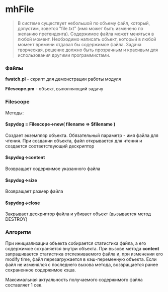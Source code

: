 # mhFile
>В системе существует небольшой по объему файл, который, допустим, зовется "file.txt" (имя может быть изменено по желанию претендента). Содержимое файла может меняться в любой момент. Необходимо написать объект, который в любой момент времени отдавал бы содержимое файла. Задача творческая, решение должно быть прозрачным и красивым для использования другими программистами.
### Файлы
**fwatch.pl** - скрипт для демонстрации работы модуля

**Filescope.pm** - объект, выполняющий задачу
### Filescope
Методы:
#### $spydog = Filescope->new( filename => $filename )
Создает экземпляр объекта. Обязательный параметр - имя файла для чтения. При создании объекта, файл открывается для чтения и создается соответствующий дескриптор
#### $spydog->content
Возвращает содержимое указанного файла
#### $spydog->size
Возвращает размер файла
#### $spydog->close
Закрывает дескриптор файла и убивает объект (вызывается метод DESTROY)
### Алгоритм
При инициализации объекта собирается статистика файла, а его содержимое сохраняется внутри объекта. При вызове метода **content** запрашивается статистика отслеживаемого файла и, при изменении его modify time, файл перезагружается в кэш-переменную объекта. Если файл не изменялся с последнего вызова метода, возвращается ранее сохраненное содержимое кэша.

Максимальная актуальность получаемого содержимого файла составляет 1 сек.


